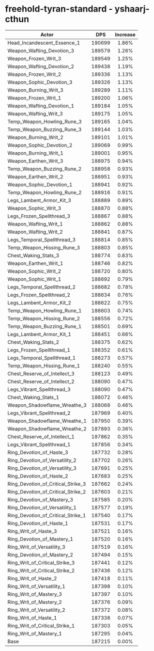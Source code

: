 # freehold-tyran-standard - yshaarj-cthun
| Actor | DPS | Increase |
|---|:---:|:---:|
|Head_Incandescent_Essence_1|190699|1.86%|
|Weapon_Wafting_Devotion_3|189579|1.26%|
|Weapon_Frozen_Writ_3|189549|1.25%|
|Weapon_Wafting_Devotion_2|189438|1.19%|
|Weapon_Frozen_Writ_2|189336|1.13%|
|Weapon_Sophic_Devotion_3|189326|1.13%|
|Weapon_Burning_Writ_3|189289|1.11%|
|Weapon_Frozen_Writ_1|189200|1.06%|
|Weapon_Wafting_Devotion_1|189184|1.05%|
|Weapon_Wafting_Writ_3|189175|1.05%|
|Temp_Weapon_Howling_Rune_3|189165|1.04%|
|Temp_Weapon_Buzzing_Rune_3|189144|1.03%|
|Weapon_Burning_Writ_2|189101|1.01%|
|Weapon_Sophic_Devotion_2|189069|0.99%|
|Weapon_Burning_Writ_1|189001|0.95%|
|Weapon_Earthen_Writ_3|188975|0.94%|
|Temp_Weapon_Buzzing_Rune_2|188958|0.93%|
|Weapon_Earthen_Writ_2|188951|0.93%|
|Weapon_Sophic_Devotion_1|188941|0.92%|
|Temp_Weapon_Howling_Rune_2|188916|0.91%|
|Legs_Lambent_Armor_Kit_3|188889|0.89%|
|Weapon_Sophic_Writ_3|188870|0.88%|
|Legs_Frozen_Spellthread_3|188867|0.88%|
|Weapon_Wafting_Writ_1|188862|0.88%|
|Weapon_Wafting_Writ_2|188841|0.87%|
|Legs_Temporal_Spellthread_3|188814|0.85%|
|Temp_Weapon_Hissing_Rune_3|188803|0.85%|
|Chest_Waking_Stats_3|188774|0.83%|
|Weapon_Earthen_Writ_1|188746|0.82%|
|Weapon_Sophic_Writ_2|188720|0.80%|
|Weapon_Sophic_Writ_1|188692|0.79%|
|Legs_Temporal_Spellthread_2|188682|0.78%|
|Legs_Frozen_Spellthread_2|188634|0.76%|
|Legs_Lambent_Armor_Kit_2|188622|0.75%|
|Temp_Weapon_Howling_Rune_1|188603|0.74%|
|Temp_Weapon_Hissing_Rune_2|188556|0.72%|
|Temp_Weapon_Buzzing_Rune_1|188501|0.69%|
|Legs_Lambent_Armor_Kit_1|188451|0.66%|
|Chest_Waking_Stats_2|188375|0.62%|
|Legs_Frozen_Spellthread_1|188352|0.61%|
|Legs_Temporal_Spellthread_1|188273|0.57%|
|Temp_Weapon_Hissing_Rune_1|188240|0.55%|
|Chest_Reserve_of_Intellect_3|188123|0.49%|
|Chest_Reserve_of_Intellect_2|188090|0.47%|
|Legs_Vibrant_Spellthread_3|188090|0.47%|
|Chest_Waking_Stats_1|188072|0.46%|
|Weapon_Shadowflame_Wreathe_3|188068|0.46%|
|Legs_Vibrant_Spellthread_2|187969|0.40%|
|Weapon_Shadowflame_Wreathe_1|187950|0.39%|
|Weapon_Shadowflame_Wreathe_2|187893|0.36%|
|Chest_Reserve_of_Intellect_1|187862|0.35%|
|Legs_Vibrant_Spellthread_1|187856|0.34%|
|Ring_Devotion_of_Haste_3|187732|0.28%|
|Ring_Devotion_of_Versatility_2|187702|0.26%|
|Ring_Devotion_of_Versatility_3|187691|0.25%|
|Ring_Devotion_of_Haste_2|187683|0.25%|
|Ring_Devotion_of_Critical_Strike_3|187662|0.24%|
|Ring_Devotion_of_Critical_Strike_2|187603|0.21%|
|Ring_Devotion_of_Mastery_3|187585|0.20%|
|Ring_Devotion_of_Versatility_1|187577|0.19%|
|Ring_Devotion_of_Critical_Strike_1|187540|0.17%|
|Ring_Devotion_of_Haste_1|187531|0.17%|
|Ring_Writ_of_Haste_3|187521|0.16%|
|Ring_Devotion_of_Mastery_1|187520|0.16%|
|Ring_Writ_of_Versatility_3|187519|0.16%|
|Ring_Devotion_of_Mastery_2|187494|0.15%|
|Ring_Writ_of_Critical_Strike_3|187441|0.12%|
|Ring_Writ_of_Critical_Strike_2|187436|0.12%|
|Ring_Writ_of_Haste_2|187418|0.11%|
|Ring_Writ_of_Versatility_1|187398|0.10%|
|Ring_Writ_of_Mastery_3|187397|0.10%|
|Ring_Writ_of_Mastery_2|187376|0.09%|
|Ring_Writ_of_Versatility_2|187372|0.08%|
|Ring_Writ_of_Haste_1|187338|0.07%|
|Ring_Writ_of_Critical_Strike_1|187303|0.05%|
|Ring_Writ_of_Mastery_1|187295|0.04%|
|Base|187215|0.00%|
